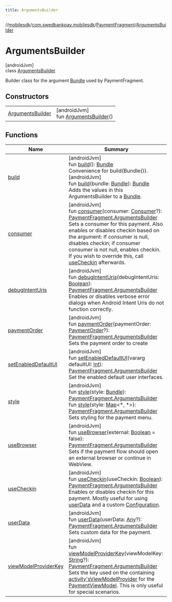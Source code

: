 ```yaml
---
title: ArgumentsBuilder
---
```

//[mobilesdk](../../../../index.html)/[com.swedbankpay.mobilesdk](../../index.html)/[PaymentFragment](../index.html)/[ArgumentsBuilder](index.html)



# ArgumentsBuilder



[androidJvm]\
class [ArgumentsBuilder](index.html)

Builder class for the argument [Bundle](https://developer.android.com/reference/kotlin/android/os/Bundle.html) used by PaymentFragment.



## Constructors


| | |
|---|---|
| [ArgumentsBuilder](-arguments-builder.html) | [androidJvm]<br>fun [ArgumentsBuilder](-arguments-builder.html)() |


## Functions


| Name | Summary |
|---|---|
| [build](build.html) | [androidJvm]<br>fun [build](build.html)(): [Bundle](https://developer.android.com/reference/kotlin/android/os/Bundle.html)<br>Convenience for build(Bundle()).<br>[androidJvm]<br>fun [build](build.html)(bundle: [Bundle](https://developer.android.com/reference/kotlin/android/os/Bundle.html)): [Bundle](https://developer.android.com/reference/kotlin/android/os/Bundle.html)<br>Adds the values in this ArgumentsBuilder to a [Bundle](https://developer.android.com/reference/kotlin/android/os/Bundle.html). |
| [consumer](consumer.html) | [androidJvm]<br>fun [consumer](consumer.html)(consumer: [Consumer](../../-consumer/index.html)?): [PaymentFragment.ArgumentsBuilder](index.html)<br>Sets a consumer for this payment. Also enables or disables checkin based on the argument: If consumer is null, disables checkin; if consumer consumer is not null, enables checkin. If you wish to override this, call [useCheckin](use-checkin.html) afterwards. |
| [debugIntentUris](debug-intent-uris.html) | [androidJvm]<br>fun [debugIntentUris](debug-intent-uris.html)(debugIntentUris: [Boolean](https://kotlinlang.org/api/latest/jvm/stdlib/kotlin/-boolean/index.html)): [PaymentFragment.ArgumentsBuilder](index.html)<br>Enables or disables verbose error dialogs when Android Intent Uris do not function correctly. |
| [paymentOrder](payment-order.html) | [androidJvm]<br>fun [paymentOrder](payment-order.html)(paymentOrder: [PaymentOrder](../../-payment-order/index.html)?): [PaymentFragment.ArgumentsBuilder](index.html)<br>Sets the payment order to create |
| [setEnabledDefaultUI](set-enabled-default-u-i.html) | [androidJvm]<br>fun [setEnabledDefaultUI](set-enabled-default-u-i.html)(vararg defaultUI: [Int](https://kotlinlang.org/api/latest/jvm/stdlib/kotlin/-int/index.html)): [PaymentFragment.ArgumentsBuilder](index.html)<br>Set the enabled default user interfaces. |
| [style](style.html) | [androidJvm]<br>fun [style](style.html)(style: [Bundle](https://developer.android.com/reference/kotlin/android/os/Bundle.html)): [PaymentFragment.ArgumentsBuilder](index.html)<br>fun [style](style.html)(style: [Map](https://kotlinlang.org/api/latest/jvm/stdlib/kotlin.collections/-map/index.html)&lt;*, *&gt;): [PaymentFragment.ArgumentsBuilder](index.html)<br>Sets styling for the payment menu. |
| [useBrowser](use-browser.html) | [androidJvm]<br>fun [useBrowser](use-browser.html)(external: [Boolean](https://kotlinlang.org/api/latest/jvm/stdlib/kotlin/-boolean/index.html) = false): [PaymentFragment.ArgumentsBuilder](index.html)<br>Sets if the payment flow should open an external browser or continue in WebView. |
| [useCheckin](use-checkin.html) | [androidJvm]<br>fun [useCheckin](use-checkin.html)(useCheckin: [Boolean](https://kotlinlang.org/api/latest/jvm/stdlib/kotlin/-boolean/index.html)): [PaymentFragment.ArgumentsBuilder](index.html)<br>Enables or disables checkin for this payment. Mostly useful for using [userData](user-data.html) and a custom [Configuration](../../-configuration/index.html). |
| [userData](user-data.html) | [androidJvm]<br>fun [userData](user-data.html)(userData: [Any](https://kotlinlang.org/api/latest/jvm/stdlib/kotlin/-any/index.html)?): [PaymentFragment.ArgumentsBuilder](index.html)<br>Sets custom data for the payment. |
| [viewModelProviderKey](view-model-provider-key.html) | [androidJvm]<br>fun [viewModelProviderKey](view-model-provider-key.html)(viewModelKey: [String](https://kotlinlang.org/api/latest/jvm/stdlib/kotlin/-string/index.html)?): [PaymentFragment.ArgumentsBuilder](index.html)<br>Sets the key used on the containing [activity's](https://developer.android.com/reference/kotlin/androidx/fragment/app/FragmentActivity.html)[ViewModelProvider](https://developer.android.com/reference/kotlin/androidx/lifecycle/ViewModelProvider.html) for the [PaymentViewModel](../../-payment-view-model/index.html). This is only useful for special scenarios. |

